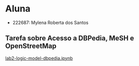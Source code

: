 # Aluna
* 222687: Mylena Roberta dos Santos

## Tarefa sobre Acesso a DBPedia, MeSH e OpenStreetMap
[lab2-logic-model-dbpedia.ipynb](notebook/lab2-logic-model-dbpedia.ipynb)

